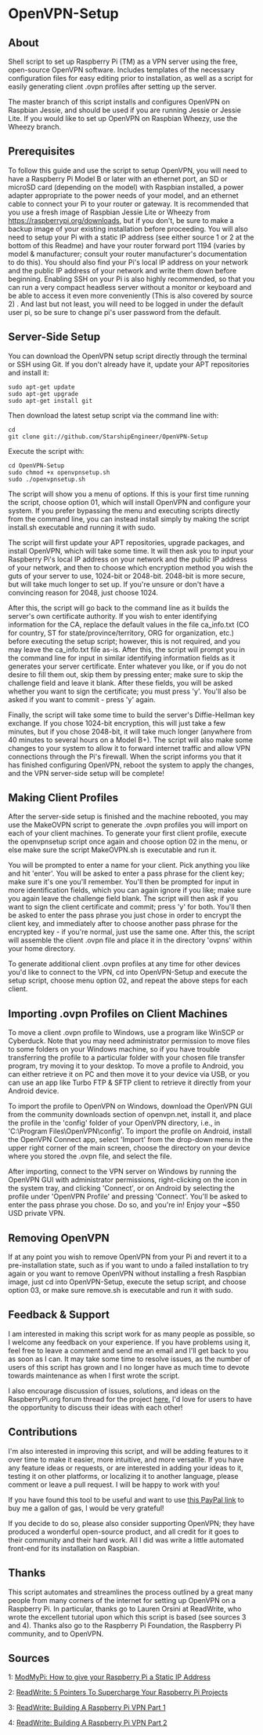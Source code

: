 OpenVPN-Setup
============

About
-----

Shell script to set up Raspberry Pi (TM) as a VPN server using the free,
open-source OpenVPN software. Includes templates of the necessary configuration
files for easy editing prior to installation, as well as a script for easily
generating client .ovpn profiles after setting up the server.

The master branch of this script installs and configures OpenVPN on Raspbian
Jessie, and should be used if you are running Jessie or Jessie Lite. If you
would like to set up OpenVPN on Raspbian Wheezy, use the Wheezy branch.

Prerequisites
-------------

To follow this guide and use the script to setup OpenVPN, you will need to have
a Raspberry Pi Model B or later with an ethernet port, an SD or microSD card
(depending on the model) with Raspbian installed, a power adapter appropriate to
 the power needs of your model, and an ethernet cable to connect your Pi to your
router or gateway. It is recommended that you use a fresh image of Raspbian
Jessie Lite or Wheezy from https://raspberrypi.org/downloads, but if you don't,
be sure to make a backup image of your existing installation before proceeding.
You will also need to setup your Pi with a static IP address (see either source
  1 or 2 at the bottom of this Readme) and have your router forward port 1194
  (varies by model & manufacturer; consult your router manufacturer's
  documentation to do this). You should also find your Pi's local IP address on
  your network and the public IP address of your network and write them down
  before beginning. Enabling SSH on your Pi is also highly recommended, so that
  you can run a very compact headless server without a monitor or keyboard and
  be able to access it even more conveniently (This is also covered by source 2)
  . And last but not least, you will need to be logged in under the default
  user pi,  so be sure to change pi's user password from the default.

Server-Side Setup
-----------------

You can download the OpenVPN setup script directly through the terminal or SSH using
Git. If you don't already have it, update your APT repositories and install it:

```shell
sudo apt-get update
sudo apt-get upgrade
sudo apt-get install git
```

Then download the latest setup script via the command line with:

```shell
cd
git clone git://github.com/StarshipEngineer/OpenVPN-Setup
```

Execute the script with:

```shell
cd OpenVPN-Setup
sudo chmod +x openvpnsetup.sh
sudo ./openvpnsetup.sh
```

The script will show you a menu of options. If this is your first time running the script,
choose option 01, which will install OpenVPN and configure your system. If you prefer
bypassing the menu and executing scripts directly from the command line, you can instead
install simply by making the script install.sh executable and running it with sudo.

The script will first update your APT repositories, upgrade packages, and install OpenVPN,
which will take some time. It will then ask you to input your Raspberry Pi's local IP
address on your network and the public IP address of your network, and then to choose
which encryption method you wish the guts of your server to use, 1024-bit or 2048-bit.
2048-bit is more secure, but will take much longer to set up. If you're unsure or don't
have a convincing reason for 2048, just choose 1024.

After this, the script will go back to the command line as it builds the server's own
certificate authority. If you wish to enter identifying information for the
CA, replace the default values in the file ca_info.txt (CO for country, ST for
state/province/territory, ORG for organization, etc.) before executing the setup script;
however, this is not required, and you may leave the ca_info.txt file as-is. After this,
the script will prompt you in the command line for input in similar identifying information
fields as it generates your server certificate. Enter whatever you like, or if you do not
desire to fill them out, skip them by pressing enter; make sure to skip the challenge field
and leave it blank. After these fields, you will be asked whether you want to sign the
certificate; you must press 'y'. You'll also be asked if you want to commit - press 'y'
again.

Finally, the script will take some time to build the server's Diffie-Hellman key
exchange. If you chose 1024-bit encryption, this will just take a few minutes, but if you
chose 2048-bit, it will take much longer (anywhere from 40 minutes to several hours on a
Model B+). The script will also make some changes to your system to allow it to forward
internet traffic and allow VPN connections through the Pi's firewall. When the script
informs you that it has finished configuring OpenVPN, reboot the system to apply the
changes, and the VPN server-side setup will be complete!

Making Client Profiles
----------------------

After the server-side setup is finished and the machine rebooted, you may use the MakeOVPN script
to generate the .ovpn profiles you will import on each of your client machines. To generate your
first client profile, execute the openvpnsetup script once again and choose option 02 in the menu,
or else make sure the script MakeOVPN.sh is executable and run it.

You will be prompted to enter a name for your client. Pick anything you like and hit 'enter'.
You will be asked to enter a pass phrase for the client key; make sure it's one you'll remember.
You'll then be prompted for input in more identification fields, which you can again ignore if
you like; make sure you again leave the challenge field blank. The script will then ask if you
want to sign the client certificate and commit; press 'y' for both. You'll then be asked to enter
the pass phrase you just chose in order to encrypt the client key, and immediately after to choose
another pass phrase for the encrypted key - if you're normal, just use the same one. After this,
the script will assemble the client .ovpn file and place it in the directory 'ovpns' within your
home directory.

To generate additional client .ovpn profiles at any time for other devices you'd like to connect
to the VPN, cd into OpenVPN-Setup and execute the setup script, choose menu option 02, and repeat
the above steps for each client.

Importing .ovpn Profiles on Client Machines
--------------------------------------------

To move a client .ovpn profile to Windows, use a program like WinSCP or Cyberduck. Note that
you may need administrator permission to move files to some folders on your Windows machine,
so if you have trouble transferring the profile to a particular folder with your chosen file
transfer program, try moving it to your desktop. To move a profile to Android, you can either
retrieve it on PC and then move it to your device via USB, or you can use an app like Turbo
FTP & SFTP client to retrieve it directly from your Android device.

To import the profile to OpenVPN on Windows, download the OpenVPN GUI from the community downloads
section of openvpn.net, install it, and place the profile in the 'config' folder of your OpenVPN
directory, i.e., in 'C:\Program Files\OpenVPN\config'. To import the profile on Android, install
the OpenVPN Connect app, select 'Import' from the drop-down menu in the upper right corner of the
main screen, choose the directory on your device where you stored the .ovpn file, and select the
file.

After importing, connect to the VPN server on Windows by running the OpenVPN GUI with
administrator permissions, right-clicking on the icon in the system tray, and clicking 'Connect',
or on Android by selecting the profile under 'OpenVPN Profile' and pressing 'Connect'. You'll be
asked to enter the pass phrase you chose. Do so, and you're in! Enjoy your ~$50 USD private VPN.

Removing OpenVPN
----------------

If at any point you wish to remove OpenVPN from your Pi and revert it to a
pre-installation state, such as if you want to undo a failed installation to try again or
you want to remove OpenVPN without installing a fresh Raspbian image, just cd into
OpenVPN-Setup, execute the setup script, and choose option 03, or make sure remove.sh is
executable and run it with sudo.

Feedback & Support
--------

I am interested in making this script work for as many people as possible, so I
welcome any feedback on your experience. If you have problems using it, feel
free to leave a comment and send me an email and I'll get back to you as soon as
 I can. It may take some time to resolve issues, as the number of users of this
 script has grown and I no longer have as much time to devote towards
 maintenance as when I first wrote the script.

I also encourage discussion of issues, solutions, and ideas on the RaspberryPi.org forum thread for the project [here.](https://www.raspberrypi.org/forums/viewtopic.php?f=36&t=137240&p=911599&hilit=OpenVPN#p911599) I'd love for users to have the opportunity to discuss their ideas with each other!

Contributions
-------------

I'm also interested in improving this script, and will be adding features to it
over time to make it easier, more intuitive, and more versatile. If you have any
 feature ideas or requests, or are interested in adding your ideas to it,
 testing it on other platforms, or localizing it to another language, please
 comment or leave a pull request. I will be happy to work with you!

If you have found this tool to be useful and want to use
[this PayPal link](https://www.paypal.com/cgi-bin/webscr?cmd=_s-xclick&hosted_button_id=K99QGVL7KA6ZL)
to buy me a gallon of gas, I would be very grateful!

If you decide to do so, please also consider supporting OpenVPN; they
have produced a wonderful open-source product, and all credit for it goes to
their community and their hard work. All I did was write a little automated
front-end for its installation on Raspbian.

Thanks
------

This script automates and streamlines the process outlined by a great many
people from many corners of the internet for setting up OpenVPN on a Raspberry
Pi. In particular, thanks go to Lauren Orsini at ReadWrite, who wrote the
excellent tutorial upon which this script is based (see sources 3 and 4). Thanks
 also go to the Raspberry Pi Foundation, the Raspberry Pi community, and to
 OpenVPN.

Sources
-------

1: [ModMyPi: How to give your Raspberry Pi a Static IP Address](https://www.modmypi.com/blog/tutorial-how-to-give-your-raspberry-pi-a-static-ip-address)

2: [ReadWrite: 5 Pointers To Supercharge Your Raspberry Pi Projects](http://readwrite.com/2014/04/09/raspberry-pi-projects-ssh-remote-desktop-static-ip-tutorial?utm_content=readwrite3-orionautotweet&awesm=readwr.it_b1UN&utm_campaign=&utm_medium=readwr.it-twitter&utm_source=t.co#awesm=~oAXilI0BMOHsS3)

3: [ReadWrite: Building A Raspberry Pi VPN Part 1](http://readwrite.com/2014/04/10/raspberry-pi-vpn-tutorial-server-secure-web-browsing)

4: [ReadWrite: Building A Raspberry Pi VPN Part 2](http://readwrite.com/2014/04/11/building-a-raspberry-pi-vpn-part-two-creating-an-encrypted-client-side#awesm=~oB89WBfWrt21bV)
